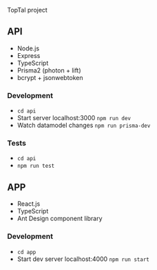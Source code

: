 TopTal project

## API

* Node.js
* Express
* TypeScript
* Prisma2 (photon + lift)
* bcrypt + jsonwebtoken

### Development

* `cd api`
* Start server localhost:3000 `npm run dev`
* Watch datamodel changes `npm run prisma-dev`

### Tests

* `cd api`
* `npm run test`

## APP

* React.js
* TypeScript
* Ant Design component library

### Development

* `cd app`
* Start dev server localhost:4000 `npm run start`
